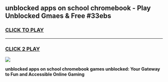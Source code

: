 
## unblocked apps on school chromebook - Play Unblocked Gmaes & Free #33ebs
<h3>
<a href="https://news.freeplayer.one?title=unblocked_apps_on_school_chromebook&ref=26F">CLICK TO PLAY</a></h3>
<hr>

<h3>
<a href="https://news.freeplayer.one?title=unblocked_apps_on_school_chromebook&ref=26F">CLICK 2 PLAY</a>
  
</h3>

<a href="https://news.freeplayer.one?title=unblocked_apps_on_school_chromebook&ref=26F/"><img src="https://clearcache.store/games.png"></a>


**unblocked apps on school chromebook games unblocked: Your Gateway to Fun and Accessible Online Gaming**

